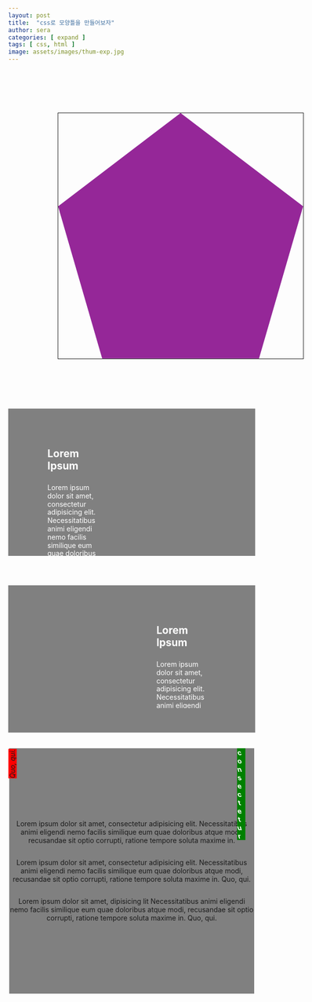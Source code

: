 ```yaml
---
layout: post
title:  "css로 모양틀을 만들어보자"
author: sera
categories: [ expand ]
tags: [ css, html ]
image: assets/images/thum-exp.jpg
---
```



<div class="diagonal_wrap">
	<div>
		<span class="box_bg"></span>
	</div>
</div>

<style>
.diagonal_wrap{width:500px;height:500px;padding:0;position:relative;overflow:hidden;z-index:0;border: 1px solid;margin:20%;}
	.diagonal_wrap div{clip-path: polygon(50% 0%, 100% 38%, 82% 100%, 18% 100%, 0% 38%);overflow: hidden;}
.diagonal_wrap span{width:100%;height:0;padding-top: 100%;background:url(http://breezeciel.dothome.co.kr/study/images/img08.jpg) no-repeat left center rebeccapurple;background-size: cover; display:block;position:relative}
.diagonal_wrap span:before{width:100%;height:100%;display:block;content:"";background:rgba(220,20,150,.4);position:absolute;top:0;}
	
	
/*.diagonal_wrap p{font-size:2em;font-weight:600;text-align: center;transform: rotate(30deg)}*/
/*.diagonal_wrap i{display:block;height:300px;color:#fff;text-align:center;font-weight:600;background:rgba(220,20,150,.5);}*/
</style>

<div class="diagonalBox">
    <div>
      <h2>Lorem Ipsum</h2>
      <p>Lorem ipsum dolor sit amet, consectetur adipisicing elit. Necessitatibus animi eligendi nemo facilis similique eum quae doloribus atque modi, recusandae sit optio corrupti, ratione tempore soluta maxime in. Quo, qui.</p>
    </div>
	<i class="skewd"></i>
</div>
<div class="diagonalBox dbLeft">
    <div>
      <h2>Lorem Ipsum</h2>
      <p>Lorem ipsum dolor sit amet, consectetur adipisicing elit. Necessitatibus animi eligendi nemo facilis similique eum quae doloribus atque modi, recusandae sit optio corrupti, ratione tempore soluta maxime in. Quo, qui.</p>
      <p>Lorem ipsum dolor sit amet, consectetur adipisicing elit. Necessitatibus animi eligendi nemo facilis similique eum quae doloribus atque modi, recusandae sit optio corrupti, ratione tempore soluta maxime in. Quo, qui.</p>
    </div>
	<i class="skewd"></i>
</div>

<style>
* {
  margin: 0;
  padding: 0;
}


.diagonalBox {position: relative;max-width: 800px;margin: 60px auto 0;overflow: hidden;color: white;background: gray}
.skewd{width: 200%;height: 0;padding-top: 100%;transform: skewY(-30deg);overflow: hidden;display:block}
.skewd:before {content: '';width: 100%;height: 100%;position: absolute;top: 0;right: 0;background: url(http://breezeciel.dothome.co.kr/study/images/img08.jpg) no-repeat top left;background-size: contain;transform: skewY(30deg);z-index: -1;}
.diagonalBox div {height:100%;padding: 50px 20px 0;box-sizing: border-box;overflow: auto}
.diagonalBox h2 {padding-bottom: 10px;}
.diagonalBox p {line-height: 1.2;}


@media all and (min-width:768px){
.diagonalBox {height:300px}
.skewd{position: absolute;top: 0;right: 0;width: 60%;height: 100%;padding:0;transform: skewX(-30deg) translateX(85px);}
.skewd:before {background-position:center;background-size: cover;transform: skewX(30deg) translateX(-85px);}
.diagonalBox div {width: 40%;padding:50px 0 50px 80px;}

.dbLeft .skewd{left:0;right:auto;transform: skewX(30deg) translateX(-85px)}
.dbLeft .skewd:before{transform: skewX(-30deg) translateX(85px)}
.dbLeft div{padding:0;padding-right:80px; margin:50px 0 50px 60%;height:calc(100% - 100px)}
}

</style>

<div class="rotateBox">
	<p>Lorem ipsum dolor sit amet, consectetur adipisicing elit. Necessitatibus animi eligendi nemo facilis similique eum quae doloribus atque modi, recusandae sit optio corrupti, ratione tempore soluta maxime in. <em>Quo, qui.</em></p>
	<p>Lorem ipsum dolor sit amet, consectetur adipisicing elit. Necessitatibus animi eligendi nemo facilis similique eum quae doloribus atque modi, recusandae sit optio corrupti, ratione tempore soluta maxime in. Quo, qui.</p>
	<p>Lorem ipsum dolor sit amet, <span><b>c</b><b>o</b><b>n</b><b>s</b><b>e</b><b>c</b><b>t</b><b>e</b><b>t</b><b>u</b><b>r</b></span> dipisicing lit Necessitatibus animi eligendi nemo facilis similique eum quae doloribus atque modi, recusandae sit optio corrupti, ratione tempore soluta maxime in. Quo, qui.</p>
</div>
<style>
	.rotateBox{background: gray;width:500px;height: 500px;margin:2rem auto;display: flex;flex-direction: column;justify-content: center;text-align:center;position: relative}
	.rotateBox p{}
	.rotateBox em{transform: rotate(-90deg);display: inline-block;background: red;position:absolute;top:3ex;left:-3ex;}
	.rotateBox span{width:2ch;text-align:center;position:absolute;top:0;right:2ch;background:green}
	.rotateBox b{width:1ch;transform: skewX(15deg);word-break: break-all; display:block;color:white;}
</style>
